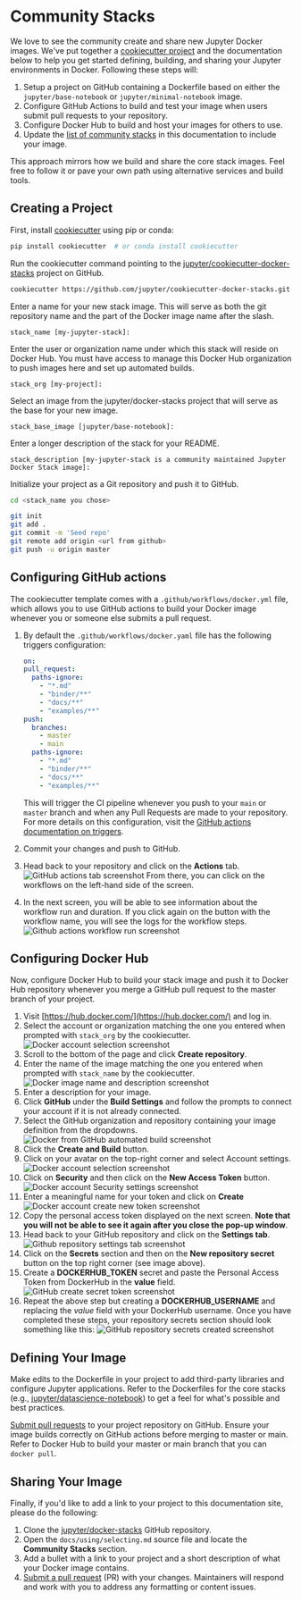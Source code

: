 # Community Stacks

We love to see the community create and share new Jupyter Docker images. We've put together a
[cookiecutter project](https://github.com/jupyter/cookiecutter-docker-stacks) and the documentation
below to help you get started defining, building, and sharing your Jupyter environments in Docker.
Following these steps will:

1. Setup a project on GitHub containing a Dockerfile based on either the `jupyter/base-notebook` or
   `jupyter/minimal-notebook` image.
2. Configure GitHub Actions to build and test your image when users submit pull requests to your
   repository.
3. Configure Docker Hub to build and host your images for others to use.
4. Update the [list of community stacks](../using/selecting.md#community-stacks) in this documentation to include your image.

This approach mirrors how we build and share the core stack images. Feel free to follow it or pave
your own path using alternative services and build tools.

## Creating a Project

First, install [cookiecutter](https://github.com/cookiecutter/cookiecutter) using pip or conda:

```bash
pip install cookiecutter  # or conda install cookiecutter
```

Run the cookiecutter command pointing to the
[jupyter/cookiecutter-docker-stacks](https://github.com/jupyter/cookiecutter-docker-stacks) project
on GitHub.

```bash
cookiecutter https://github.com/jupyter/cookiecutter-docker-stacks.git
```

Enter a name for your new stack image. This will serve as both the git repository name and the part
of the Docker image name after the slash.

```text
stack_name [my-jupyter-stack]:
```

Enter the user or organization name under which this stack will reside on Docker Hub. You
must have access to manage this Docker Hub organization to push images here and set up automated
builds.

```text
stack_org [my-project]:
```

Select an image from the jupyter/docker-stacks project that will serve as the base for your new
image.

```text
stack_base_image [jupyter/base-notebook]:
```

Enter a longer description of the stack for your README.

```text
stack_description [my-jupyter-stack is a community maintained Jupyter Docker Stack image]:
```

Initialize your project as a Git repository and push it to GitHub.

```bash
cd <stack_name you chose>

git init
git add .
git commit -m 'Seed repo'
git remote add origin <url from github>
git push -u origin master
```

## Configuring GitHub actions

The cookiecutter template comes with a `.github/workflows/docker.yml` file, which allows you to use GitHub actions to build your Docker image whenever you or someone else submits a pull request.

1. By default the `.github/workflows/docker.yaml` file has the following triggers configuration:

   ```yaml
   on:
   pull_request:
     paths-ignore:
       - "*.md"
       - "binder/**"
       - "docs/**"
       - "examples/**"
   push:
     branches:
       - master
       - main
     paths-ignore:
       - "*.md"
       - "binder/**"
       - "docs/**"
       - "examples/**"
   ```

   This will trigger the CI pipeline whenever you push to your `main` or `master` branch and when any Pull Requests are made to your repository. For more details on this configuration, visit the [GitHub actions documentation on triggers](https://docs.github.com/en/actions/reference/events-that-trigger-workflows).

2. Commit your changes and push to GitHub.
3. Head back to your repository and click on the **Actions** tab.
   ![GitHub actions tab screenshot](../_static/github-actions-tab.png)
   From there, you can click on the workflows on the left-hand side of the screen.
4. In the next screen, you will be able to see information about the workflow run and duration. If you click again on the button with the workflow name, you will see the logs for the workflow steps.
   ![Github actions workflow run screenshot](../_static/github-actions-workflow.png)

## Configuring Docker Hub

Now, configure Docker Hub to build your stack image and push it to Docker Hub repository whenever
you merge a GitHub pull request to the master branch of your project.

1. Visit [https://hub.docker.com/](https://hub.docker.com/) and log in.
2. Select the account or organization matching the one you entered when prompted with `stack_org` by the cookiecutter.
   ![Docker account selection screenshot](../_static/docker-org-select.png)
3. Scroll to the bottom of the page and click **Create repository**.
4. Enter the name of the image matching the one you entered when prompted with `stack_name` by the cookiecutter.
   ![Docker image name and description screenshot](../_static/docker-repo-name.png)
5. Enter a description for your image.
6. Click **GitHub** under the **Build Settings** and follow the prompts to connect your account if it is not already connected.
7. Select the GitHub organization and repository containing your image definition from the dropdowns.
   ![Docker from GitHub automated build screenshot](../_static/docker-github-settings.png)
8. Click the **Create and Build** button.
9. Click on your avatar on the top-right corner and select Account settings.
   ![Docker account selection screenshot](../_static/docker-org-select.png)
10. Click on **Security** and then click on the **New Access Token** button.
    ![Docker account Security settings screenshot](../_static/docker-org-security.png)
11. Enter a meaningful name for your token and click on **Create**
    ![Docker account create new token screenshot](../_static/docker-org-create-token.png)
12. Copy the personal access token displayed on the next screen. **Note that you will not be able to see it again after you close the pop-up window**.
13. Head back to your GitHub repository and click on the **Settings tab**.
    ![Github repository settings tab screenshot](../_static/github-create-secrets.png)
14. Click on the **Secrets** section and then on the **New repository secret** button on the top right corner (see image above).
15. Create a **DOCKERHUB_TOKEN** secret and paste the Personal Access Token from DockerHub in the **value** field.
    ![GitHub create secret token screenshot](../_static/github-secret-token.png)
16. Repeat the above step but creating a **DOCKERHUB_USERNAME** and replacing the _value_ field with your DockerHub username. Once you have completed these steps, your repository secrets section should look something like this:
    ![GitHub repository secrets created screenshot](../_static/github-secrets-completed.png)

## Defining Your Image

Make edits to the Dockerfile in your project to add third-party libraries and configure Jupyter
applications. Refer to the Dockerfiles for the core stacks (e.g.,
[jupyter/datascience-notebook](https://github.com/jupyter/docker-stacks/blob/master/datascience-notebook/Dockerfile))
to get a feel for what's possible and best practices.

[Submit pull requests](https://github.com/PointCloudLibrary/pcl/wiki/A-step-by-step-guide-on-preparing-and-submitting-a-pull-request)
to your project repository on GitHub. Ensure your image builds correctly on GitHub actions before merging to
master or main. Refer to Docker Hub to build your master or main branch that you can `docker pull`.

## Sharing Your Image

Finally, if you'd like to add a link to your project to this documentation site, please do the
following:

1. Clone the [jupyter/docker-stacks](https://github.com/jupyter/docker-stacks) GitHub repository.
2. Open the `docs/using/selecting.md` source file and locate the **Community Stacks** section.
3. Add a bullet with a link to your project and a short description of what your Docker image contains.
4. [Submit a pull request](https://github.com/PointCloudLibrary/pcl/wiki/A-step-by-step-guide-on-preparing-and-submitting-a-pull-request)
   (PR) with your changes. Maintainers will respond and work with you to address any formatting or content issues.
